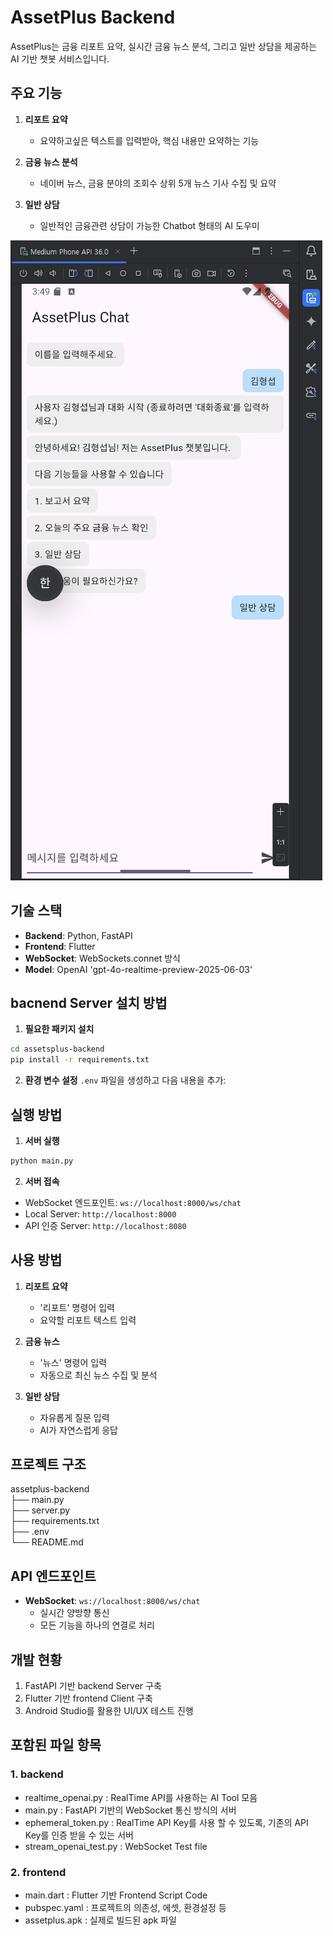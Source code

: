 # AssetPlus Backend

AssetPlus는 금융 리포트 요약, 실시간 금융 뉴스 분석, 그리고 일반 상담을 제공하는 AI 기반 챗봇 서비스입니다.

## 주요 기능

1. **리포트 요약**
   - 요약하고싶은 텍스트를 입력받아, 핵심 내용만 요약하는 기능

2. **금융 뉴스 분석**
   - 네이버 뉴스, 금융 분야의 조회수 상위 5개 뉴스 기사 수집 및 요약

3. **일반 상담**
   - 일반적인 금융관련 상담이 가능한 Chatbot 형태의 AI 도우미

![image](./assets/image1.png)

## 기술 스택

- **Backend**: Python, FastAPI
- **Frontend**: Flutter
- **WebSocket**: WebSockets.connet 방식
- **Model**: OpenAI 'gpt-4o-realtime-preview-2025-06-03'

## bacnend Server 설치 방법

1. **필요한 패키지 설치**
```bash
cd assetsplus-backend
pip install -r requirements.txt
```

2. **환경 변수 설정**
`.env` 파일을 생성하고 다음 내용을 추가:


## 실행 방법

1. **서버 실행**
```bash
python main.py
```

2. **서버 접속**
- WebSocket 엔드포인트: `ws://localhost:8000/ws/chat`
- Local Server: `http://localhost:8000`
- API 인증 Server: `http://localhost:8080`

## 사용 방법

1. **리포트 요약**
   - '리포트' 명령어 입력
   - 요약할 리포트 텍스트 입력

2. **금융 뉴스**
   - '뉴스' 명령어 입력
   - 자동으로 최신 뉴스 수집 및 분석

3. **일반 상담**
   - 자유롭게 질문 입력
   - AI가 자연스럽게 응답

## 프로젝트 구조
assetplus-backend<br>
├── main.py<br>
├── server.py<br>
├── requirements.txt<br>
├── .env<br>
└── README.md<br>


## API 엔드포인트

- **WebSocket**: `ws://localhost:8000/ws/chat`
  - 실시간 양방향 통신
  - 모든 기능을 하나의 연결로 처리

## 개발 현황
1. FastAPI 기반 backend Server 구축
2. Flutter 기반 frontend Client 구축
3. Android Studio를 활용한 UI/UX 테스트 진행

## 포함된 파일 항목
### 1. backend
- realtime_openai.py : RealTime API를 사용하는 AI Tool 모음
- main.py : FastAPI 기반의 WebSocket 통신 방식의 서버
- ephemeral_token.py : RealTime API Key를 사용 할 수 있도록, 기존의 API Key를 인증 받을 수 있는 서버
- stream_openai_test.py : WebSocket Test file

### 2. frontend
- main.dart : Flutter 기반 Frontend Script Code
- pubspec.yaml : 프로젝트의 의존성, 에셋, 환경설정 등
- assetplus.apk : 실제로 빌드된 apk 파일
